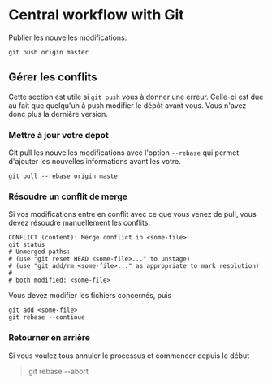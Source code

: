 # Central workflow with Git

Publier les nouvelles modifications:
```
git push origin master
```

## Gérer les conflits
Cette section est utile si ```git push``` vous à donner une erreur. Celle-ci est due au fait que quelqu'un à push modifier le dépôt avant vous. Vous n'avez donc plus la dernière version.

### Mettre à jour votre dépot 
Git pull les nouvelles modifications avec l'option ```--rebase``` qui permet d'ajouter les nouvelles informations avant les votre.
```
git pull --rebase origin master
```

### Résoudre un conflit de merge
Si vos modifications entre en conflit avec ce que vous venez de pull, vous devez résoudre manuellement les conflits.
```
CONFLICT (content): Merge conflict in <some-file>
git status
# Unmerged paths:
# (use "git reset HEAD <some-file>..." to unstage)
# (use "git add/rm <some-file>..." as appropriate to mark resolution)
#
# both modified: <some-file>
```

Vous devez modifier les fichiers concernés, puis 
```
git add <some-file>
git rebase --continue
```

### Retourner en arrière
Si vous voulez tous annuler le processus et commencer depuis le début

> git rebase --abort

